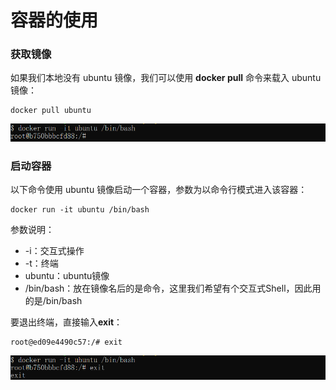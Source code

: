 # 容器的使用
### 获取镜像
如果我们本地没有 ubuntu 镜像，我们可以使用 **docker pull** 命令来载入 ubuntu 镜像：
```shell
docker pull ubuntu
```
![docker-container-run.png](docs/media/docker-container-run.png)
### 启动容器
以下命令使用 ubuntu 镜像启动一个容器，参数为以命令行模式进入该容器：
```shell
docker run -it ubuntu /bin/bash
```
参数说明：

- -i：交互式操作
- -t：终端
- ubuntu：ubuntu镜像
- /bin/bash：放在镜像名后的是命令，这里我们希望有个交互式Shell，因此用的是/bin/bash

要退出终端，直接输入**exit**：
```shell
root@ed09e4490c57:/# exit
```
![docker-container-exit.png](docs/media/docker-container-exit.png)
